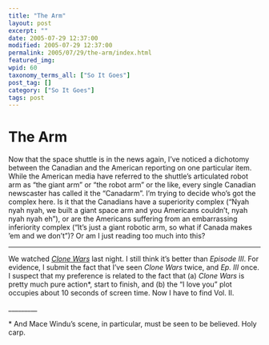 ```yaml
---
title: "The Arm"
layout: post
excerpt: ""
date: 2005-07-29 12:37:00
modified: 2005-07-29 12:37:00
permalink: 2005/07/29/the-arm/index.html
featured_img: 
wpid: 60
taxonomy_terms_all: ["So It Goes"]
post_tag: []
category: ["So It Goes"]
tags: post
---
```


# The Arm

Now that the space shuttle is in the news again, I’ve noticed a dichotomy between the Canadian and the American reporting on one particular item. While the American media have referred to the shuttle’s articulated robot arm as “the giant arm” or “the robot arm” or the like, every single Canadian newscaster has called it the “Canadarm”. I’m trying to decide who’s got the complex here. Is it that the Canadians have a superiority complex (“Nyah nyah nyah, we built a giant space arm and you Americans couldn’t, nyah nyah nyah eh”), or are the Americans suffering from an embarrassing inferiority complex (“It’s just a giant robotic arm, so what if Canada makes ’em and we don’t”)? Or am I just reading too much into this?

- - - - - -

We watched *[Clone Wars](http://www.imdb.com/title/tt0361243/combined)* last night. I still think it’s better than *Episode III*. For evidence, I submit the fact that I’ve seen *Clone Wars* twice, and *Ep. III* once. I suspect that my preference is related to the fact that (a) *Clone Wars* is pretty much pure action\*, start to finish, and (b) the “I love you” plot occupies about 10 seconds of screen time. Now I have to find Vol. II.

\_\_\_\_\_\_\_\_\_

\* And Mace Windu’s scene, in particular, must be seen to be believed. Holy carp.